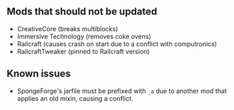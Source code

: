 ## Mods that should not be updated
- CreativeCore (breaks multiblocks)
- Immersive Technology (removes coke ovens)
- Railcraft (causes crash on start due to a conflict with computronics)
- RailcraftTweaker (pinned to Railcraft version)

## Known issues
- SpongeForge's jarfile must be prefixed with `_a` due to another mod that applies an old mixin, causing a conflict.
